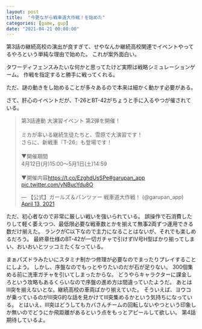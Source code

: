 ```yaml
--- 
layout: post
title:  "今更ながら戦車道大作戦！を始めた"
categories: [game, gup]
date: "2021-04-21 00:00:00"
---
```


第3話の継続高校の演出が良すぎて、せやなんか継続高校関連でイベントやってるやろという単純な理由で始めた。
これが案外面白い。

タワーディフェンスみたいな何かと思ってたけど実際は戦略シミュレーションゲーム。
作戦を指定すると勝手に戦ってくれる。

ただ、謎の動きをし始めることが多々あるので本来は細かく動かす必要がある。

さて、肝心のイベントだが、T-26とBT-42がちょうと手に入るやつが催されている。

<blockquote class="twitter-tweet tw-align-center"><p lang="ja" dir="ltr">第3話連動 大演習イベント 第2弾を開催！<br><br>ミカが率いる継続生徒たちと、雪原で大演習です！<br>さらに、新戦車『T-26』も登場です！<br><br>▼開催期間<br>4月12日(月)15:00～5月1日(土)14:59<br><br>▼開催内容<a href="https://t.co/EzghdUsSPe">https://t.co/EzghdUsSPe</a><a href="https://twitter.com/hashtag/garupan_app?src=hash&amp;ref_src=twsrc%5Etfw">#garupan_app</a> <a href="https://t.co/yNBucYdu8O">pic.twitter.com/yNBucYdu8O</a></p>&mdash; 【公式】ガールズ＆パンツァー 戦車道大作戦！ (@garupan_app) <a href="https://twitter.com/garupan_app/status/1381897446243057664?ref_src=twsrc%5Etfw">April 13, 2021</a></blockquote> <script async src="https://platform.twitter.com/widgets.js" charset="utf-8"></script>

ただ、初心者なので非常に厳しい戦いを強いられている。
誤操作で石消費したりして軽く萎えつつ、最低限必要な戦車数とかを揃えて無事2両ずつ運用できる数だけ揃えた。
ランクがC以下なので主力になることはないが、それでも楽しめるだろう。
最終章仕様のBT-42が一切ガチャで引けずⅣ号H型ばかり揃ってしまい、おいおいとツッコミたくなっている。

まぁパズドラみたいにスタミナ制かつ修理が必要なのでまったりプレイすることにしよう。
しかし、序盤なのでもっとやりたいのだが石が足りない。
300個集める前に洗車ガチャを引いてしまったからな。
どうやらキャラクターに課金しろという攻略もあるくらいなので序盤の進め方は間違っていたようだ。
あとはⅢ突を揃えないとな。継続高校の車両ばかり揃えていた。
そういえば、ヨウコが乗っているのがⅢ突G的な話を見かけてⅢ突集めるかという気持ちになっている。
とはいえ、Ⅲ突はどうしてもカバさんチームの回転しないやつという印象しか無いのでどうにか飛距離があるという点をもっとアピールして欲しい。
第4話期待しているよ。
